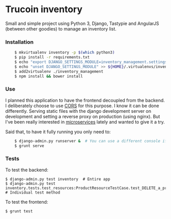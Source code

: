 # Trucoin inventory

Small and simple project using Python 3, Django, Tastypie and AngularJS (between other goodies) to manage an inventory list.

### Installation

```bash
    $ mkvirtualenv inventory -p $(which python3)
    $ pip install -r requirements.txt
    $ echo "export DJANGO_SETTINGS_MODULE=inventory_management.settings" >> ${HOME}/.virtualenvs/inventory/bin/postactivate
    $ echo "unset DJANGO_SETTINGS_MODULE" >> ${HOME}/.virtualenvs/inventory/bin/postdeactivate
    $ add2virtualenv ./inventory_management
    $ npm install && bower install
```

### Use

I planned this application to have the frontend decoupled from the backend. I deliberately choose to use [CORS](http://en.wikipedia.org/wiki/Cross-origin_resource_sharing) for this purpose. I know it can be done differently. Serving static files with the django development server on development and setting a reverse proxy on production (using nginx). But I've been really interested in [microservices](http://martinfowler.com/articles/microservices.html) lately and wanted to give it a try.

Said that, to have it fully running you only need to:

```bash
    $ django-admin.py runserver &  # You can use a different console if you wish
    $ grunt serve
```

### Tests

To test the backend:

    $ django-admin.py test inventory  # Entire app
    $ django-admin.py test inventory.tests.test_resources:ProductResourceTestCase.test_DELETE_a_product  # Individual test method

To test the frontend:

    $ grunt test
